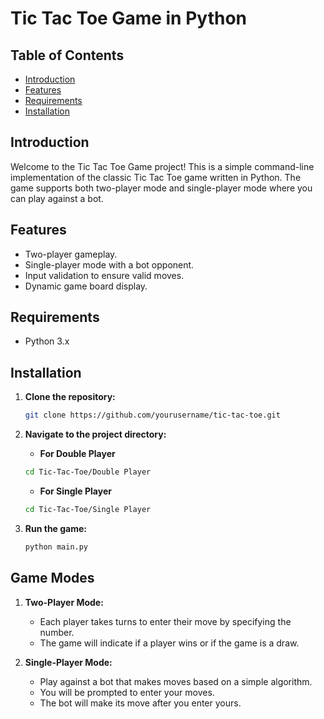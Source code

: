 # Tic Tac Toe Game in Python

## Table of Contents
- [Introduction](#introduction)
- [Features](#features)
- [Requirements](#requirements)
- [Installation](#installation)
  

## Introduction
Welcome to the Tic Tac Toe Game project! This is a simple command-line implementation of the classic Tic Tac Toe game written in Python. The game supports both two-player mode and single-player mode where you can play against a bot.

## Features
- Two-player gameplay.
- Single-player mode with a bot opponent.
- Input validation to ensure valid moves.
- Dynamic game board display.

## Requirements
- Python 3.x

## Installation
1. **Clone the repository:**
    ```sh
    git clone https://github.com/yourusername/tic-tac-toe.git
    ```
2. **Navigate to the project directory:**

    - **For Double Player**
    ```sh
    cd Tic-Tac-Toe/Double Player
    ```
   - **For Single Player**
    ```sh
    cd Tic-Tac-Toe/Single Player
    ```
4. **Run the game:**
    ```sh
    python main.py
    ```

## Game Modes
1. **Two-Player Mode:**
    - Each player takes turns to enter their move by specifying the number.
    - The game will indicate if a player wins or if the game is a draw.

2. **Single-Player Mode:**
    - Play against a bot that makes moves based on a simple algorithm.
    - You will be prompted to enter your moves.
    - The bot will make its move after you enter yours.
